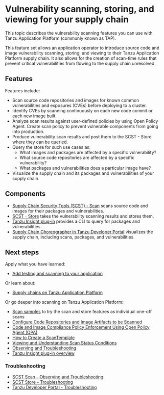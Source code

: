 # Vulnerability scanning, storing, and viewing for your supply chain

This topic describes the vulnerability scanning features you can use with Tanzu Application Platform
(commonly known as TAP).

This feature set allows an application operator to introduce source code and image vulnerability
scanning, storing, and viewing to their Tanzu Application Platform supply chain.
It also allows for the creation of scan-time rules that prevent critical vulnerabilities from flowing
to the supply chain unresolved.

## <a id="features"></a>Features

Features include:

- Scan source code repositories and images for known common vulnerabilities and exposures (CVEs) before
  deploying to a cluster.
- Identify CVEs by scanning continuously on each new code commit or each new image built.
- Analyze scan results against user-defined policies by using Open Policy Agent.
Create scan policy to prevent vulnerable components from going into production.
- Produce vulnerability scan results and post them to the SCST - Store where they can be queried.
- Query the store for such use cases as:
  - What images and packages are affected by a specific vulnerability?
  - What source code repositories are affected by a specific vulnerability?
  - What packages and vulnerabilities does a particular image have?
- Visualize the supply chain and its packages and vulnerabilities of your supply chain.

## <a id="components"></a>Components

- [Supply Chain Security Tools (SCST) - Scan](../scst-scan/overview.hbs.md) scans source code and
  images for their packages and vulnerabilities.
- [SCST - Store](../scst-store/overview.hbs.md) takes the vulnerability scanning results and stores them.
- [Tanzu Insight plug-in](../cli-plugins/insight/cli-overview.hbs.md) provides a CLI to query for
  packages and vulnerabilities.
- [Supply Chain Choreographer in Tanzu Developer Portal](../tap-gui/plugins/scc-tap-gui.hbs.md)
  visualizes the supply chain, including scans, packages, and vulnerabilities.

## <a id="scan-next-step"></a>Next steps

Apply what you have learned:

- [Add testing and scanning to your application](add-test-and-security.md)

Or learn about:

- [Supply chains on Tanzu Application Platform](about-supply-chains.md)

Or go deeper into scanning on Tanzu Application Platform:

- [Scan samples](../scst-scan/samples/overview.md) to try the scan and store features as individual one-off scans
- [Configure Code Repositories and Image Artifacts to be Scanned](../scst-scan/scan-crs.md)
- [Code and Image Compliance Policy Enforcement Using Open Policy Agent (OPA)](../scst-scan/policies.md)
- [How to Create a ScanTemplate](../scst-scan/create-scan-template.md)
- [Viewing and Understanding Scan Status Conditions](../scst-scan/results.md)
- [Observing and Troubleshooting](../scst-scan/observing.md)
- [Tanzu Insight plug-in overview](../cli-plugins/insight/cli-overview.md)

### Troubleshooting

- [SCST Scan - Observing and Troubleshooting](../scst-scan/observing.hbs.md)
- [SCST Store - Troubleshooting](../scst-store/troubleshooting.hbs.md)
- [Tanzu Developer Portal - Troubleshooting](../tap-gui/troubleshooting.hbs.md)
